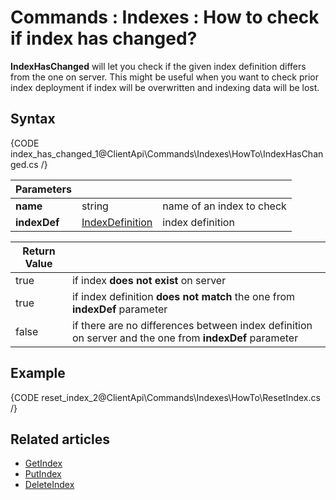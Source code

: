 # Commands : Indexes : How to check if index has changed?

**IndexHasChanged** will let you check if the given index definition differs from the one on server. This might be useful when you want to check prior index deployment if index will be overwritten and indexing data will be lost.

## Syntax

{CODE index_has_changed_1@ClientApi\Commands\Indexes\HowTo\IndexHasChanged.cs /}

| Parameters | | |
| ------------- | ------------- | ----- |
| **name** | string | name of an index to check |
| **indexDef** | [IndexDefinition](../../../../glossary/indexes/index-definition) | index definition |

| Return Value | |
| ------------- | ----- |
| true | if index **does not exist** on server |
| true | if index definition **does not match** the one from **indexDef** parameter |
| false | if there are no differences between index definition on server and the one from **indexDef** parameter |

## Example

{CODE reset_index_2@ClientApi\Commands\Indexes\HowTo\ResetIndex.cs /}

## Related articles

- [GetIndex](../../../../client-api/commands/indexes/get)  
- [PutIndex](../../../../client-api/commands/indexes/put)  
- [DeleteIndex](../../../../client-api/commands/indexes/delete)  